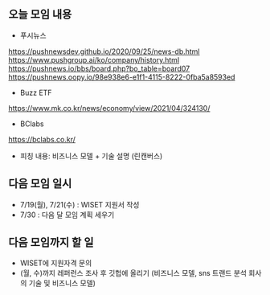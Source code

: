 ## 오늘 모임 내용
* 푸시뉴스 

https://pushnewsdev.github.io/2020/09/25/news-db.html
https://www.pushgroup.ai/ko/company/history.html <br>
https://pushnews.io/bbs/board.php?bo_table=board07 <br>
https://pushnews.oopy.io/98e938e6-e1f1-4115-8222-0fba5a8593ed <br>

* Buzz ETF

https://www.mk.co.kr/news/economy/view/2021/04/324130/

* BClabs

https://bclabs.co.kr/

* 피칭 내용: 비즈니스 모델 + 기술 설명 (린캔버스) 


## 다음 모임 일시
* 7/19(월), 7/21(수) : WISET 지원서 작성
* 7/30 : 다음 달 모임 계획 세우기

## 다음 모임까지 할 일
* WISET에 지원자격 문의
* (월, 수)까지 레퍼런스 조사 후 깃헙에 올리기 (비즈니스 모델, sns 트랜드 분석 회사의 기술 및 비즈니스 모델)

